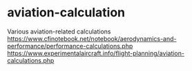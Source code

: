 # aviation-calculation
Various aviation-related calculations
https://www.cfinotebook.net/notebook/aerodynamics-and-performance/performance-calculations.php
https://www.experimentalaircraft.info/flight-planning/aviation-calculations.php
